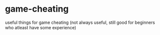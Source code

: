 # game-cheating
useful things for game cheating (not always useful, still good for beginners who atleast have some experience)
